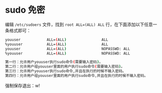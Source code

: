 # sudo 免密

编辑 `/etc/sudoers` 文件，找到 `root ALL=(ALL) ALL` 行，在下面添加以下任意一条格式即可：

```bash
youuser            ALL=(ALL)                ALL
%youuser           ALL=(ALL)                ALL
youuser            ALL=(ALL)                NOPASSWD: ALL
%youuser           ALL=(ALL)                NOPASSWD: ALL

第一行：允许用户youuser执行sudo命令(需要输入密码)。
第二行：允许用户组youuser里面的用户执行sudo命令(需要输入密码)。
第三行：允许用户youuser执行sudo命令,并且在执行的时候不输入密码。
第四行：允许用户组youuser里面的用户执行sudo命令,并且在执行的时候不输入密码。
```

强制保存退出：w!